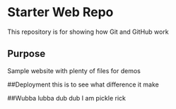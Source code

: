 # Starter Web Repo

This repository is for showing how Git and GitHub work

## Purpose

Sample website with plenty of files for demos

##Deployment
this is to see what difference it make

##Wubba lubba dub dub
I am pickle rick